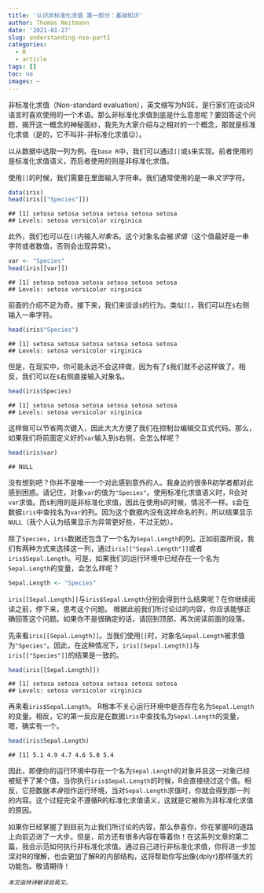 ```yaml
---
title: '认识非标准化求值 第一部分：基础知识'
author: Thomas Neitmann
date: '2021-01-27'
slug: understanding-nse-part1
categories:
  - R
  - article
tags: []
toc: no
images: ~
---
```


非标准化求值（Non-standard evaluation），英文缩写为NSE，是行家们在谈论R语言时喜欢使用的一个术语。那么非标准化求值到底是什么意思呢？要回答这个问题，揭开这一概念的神秘面纱，我先为大家介绍与之相对的一个概念，那就是标准化求值（是的，它不叫非-非标准化求值😉）。

以从数据中选取一列为例。在`base R`中，我们可以通过`[[`或`$`来实现。前者使用的是标准化求值语义，而后者使用的则是非标准化求值。

使用`[[`的时候，我们需要在里面输入字符串。我们通常使用的是一串*文字*字符。


```r
data(iris)
head(iris[["Species"]])
```

```
## [1] setosa setosa setosa setosa setosa setosa
## Levels: setosa versicolor virginica
```

此外，我们也可以在`[[`内输入*对象名*。这个对象名会被*求值*（这个值最好是一串字符或者数值，否则会出现异常）。


```r
var <- "Species"
head(iris[[var]])
```

```
## [1] setosa setosa setosa setosa setosa setosa
## Levels: setosa versicolor virginica
```

前面的介绍不足为奇。接下来，我们来谈谈`$`的行为。类似`[[`，我们可以在`$`右侧输入一串字符。


```r
head(iris$"Species")
```

```
## [1] setosa setosa setosa setosa setosa setosa
## Levels: setosa versicolor virginica
```

但是，在现实中，你可能永远不会这样做，因为有了`$`我们就不必这样做了。相反，我们可以在`$`右侧直接输入对象名。


```r
head(iris$Species)
```

```
## [1] setosa setosa setosa setosa setosa setosa
## Levels: setosa versicolor virginica
```

这样做可以节省两次键入，因此大大方便了我们在控制台编辑交互式代码。那么，如果我们将前面定义好的`var`输入到`$`右侧，会怎么样呢？


```r
head(iris$var)
```

```
## NULL
```

没有想到吧？你并不是唯一一个对此感到意外的人。我身边的很多R初学者都对此感到困惑。请记住，对象`var`的值为`"Species"`。使用标准化求值语义时，R会对`var`求值。而`$`利用的是非标准化求值，因此在使用`$`的时候，情况不一样。`$`会在数据`iris`中查找名为`var`的列。因为这个数据内没有这样命名的列，所以结果显示`NULL`（我个人认为结果显示为异常更好些，不过无妨）。

除了`Species`，`iris`数据还包含了一个名为`Sepal.Length`的列。正如前面所说，我们有两种方式来选择这一列，通过`iris[["Sepal.Length"]]`或者`iris$Sepal.Length`。可是，如果我们的运行环境中已经存在一个名为`Sepal.Length`的变量，会怎么样呢？


```r
Sepal.Length <- "Species"
```

`iris[[Sepal.Length]]`与`iris$Sepal.Length`分别会得到什么结果呢？在你继续阅读之前，停下来，思考这个问题。 根据此前我们所讨论过的内容，你应该能够正确回答这个问题。如果你不是很确定的话，请回到顶部，再次阅读前面的段落。

先来看`iris[[Sepal.Length]]`。当我们使用`[[`时，对象名`Sepal.Length`被求值为`"Species"`。因此，在这种情况下，`iris[[Sepal.Length]]`与 `iris[["Species"]]`的结果是一致的。



```r
head(iris[[Sepal.Length]])
```

```
## [1] setosa setosa setosa setosa setosa setosa
## Levels: setosa versicolor virginica
```

再来看`iris$Sepal.Length`。 R根本不关心运行环境中是否存在名为`Sepal.Length`的变量。相反，它的第一反应是在数据`iris`中查找名为`Sepal.Length`的变量，嗯，确实有一个。


```r
head(iris$Sepal.Length)
```

```
## [1] 5.1 4.9 4.7 4.6 5.0 5.4
```

因此，即便你的运行环境中存在一个名为`Sepal.Length`的对象并且这一对象已经被赋予了某个值，当你执行`iris$Sepal.Length`的时候，R会直接绕过这个值。相反，它把数据*本身*视作运行环境，当对`Sepal.Length`求值时，你就会得到那一列的内容。这个过程完全不遵循R的标准化求值语义，这就是它被称为非标准化求值的原因。

如果你已经掌握了到目前为止我们所讨论的内容，那么恭喜你，你在掌握R的道路上向前迈进了一大步。但是，前方还有很多内容在等着你！在这系列文章的第二篇，我会示范如何执行非标准化求值。通过自己进行非标准化求值，你将进一步加深对R的理解，也会更加了解R的内部结构，这将帮助你写出像{dplyr}那样强大的功能包。敬请期待！

*<small>本文由林诗敏译自英文。</small>*
